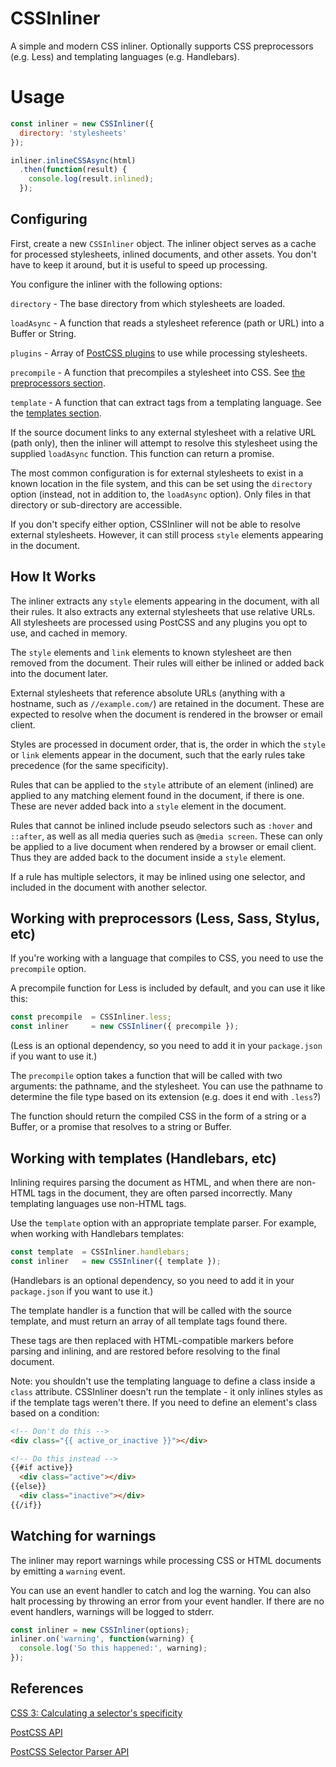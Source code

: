 # CSSInliner

A simple and modern CSS inliner. Optionally supports CSS preprocessors
(e.g. Less) and templating languages (e.g. Handlebars).

# Usage

```js
const inliner = new CSSInliner({
  directory: 'stylesheets'
});

inliner.inlineCSSAsync(html)
  .then(function(result) {
    console.log(result.inlined);
  });
```


## Configuring

First, create a new `CSSInliner` object.  The inliner object serves as a cache
for processed stylesheets, inlined documents, and other assets.  You don't have
to keep it around, but it is useful to speed up processing.

You configure the inliner with the following options:

`directory`  - The base directory from which stylesheets are loaded.

`loadAsync`  - A function that reads a stylesheet reference (path or URL) into a
Buffer or String.

`plugins`    - Array of [PostCSS plugins][postcss-plugins] to use while processing
stylesheets.

`precompile` - A function that precompiles a stylesheet into CSS. See [the
preprocessors section][preprocessors-section].

`template`   - A function that can extract tags from a templating language. See
the [templates section][templates-section].

If the source document links to any external stylesheet with a relative URL
(path only), then the inliner will attempt to resolve this stylesheet using the
supplied `loadAsync` function. This function can return a promise.

The most common configuration is for external stylesheets to exist in a known
location in the file system, and this can be set using the `directory` option
(instead, not in addition to, the `loadAsync` option).  Only files in that
directory or sub-directory are accessible.

If you don't specify either option, CSSInliner will not be able to resolve
external stylesheets.  However, it can still process `style` elements appearing
in the document.


## How It Works

The inliner extracts any `style` elements appearing in the document, with all
their rules.  It also extracts any external stylesheets that use relative URLs.
All stylesheets are processed using PostCSS and any plugins you opt to use, and
cached in memory.

The `style` elements and `link` elements to known stylesheet are then removed
from the document.  Their rules will either be inlined or added back into the
document later.

External stylesheets that reference absolute URLs (anything with a hostname,
such as `//example.com/`) are retained in the document.  These are expected to
resolve when the document is rendered in the browser or email client.

Styles are processed in document order, that is, the order in which the `style`
or `link` elements appear in the document, such that the early rules take
precedence (for the same specificity).

Rules that can be applied to the `style` attribute of an element (inlined) are
applied to any matching element found in the document, if there is one.  These
are never added back into a `style` element in the document.

Rules that cannot be inlined include pseudo selectors such as `:hover` and
`::after`, as well as all media queries such as `@media screen`.  These can only
be applied to a live document when rendered by a browser or email client.
Thus they are added back to the document inside a `style` element.

If a rule has multiple selectors, it may be inlined using one selector, and
included in the document with another selector.


## Working with preprocessors (Less, Sass, Stylus, etc)

If you're working with a language that compiles to CSS, you need to use the
`precompile` option.

A precompile function for Less is included by default, and you can use it like
this:

```js
const precompile  = CSSInliner.less;
const inliner     = new CSSInliner({ precompile });
```

(Less is an optional dependency, so you need to add it in your `package.json` if
you want to use it.)

The `precompile` option takes a function that will be called with two arguments:
the pathname, and the stylesheet.  You can use the pathname to determine the
file type based on its extension (e.g. does it end with `.less`?)

The function should return the compiled CSS in the form of a string or a Buffer,
or a promise that resolves to a string or Buffer.


## Working with templates (Handlebars, etc)

Inlining requires parsing the document as HTML, and when there are non-HTML
tags in the document, they are often parsed incorrectly.  Many templating
languages use non-HTML tags.

Use the `template` option with an appropriate template parser.  For example,
when working with Handlebars templates:

```js
const template  = CSSInliner.handlebars;
const inliner   = new CSSInliner({ template });
```

(Handlebars is an optional dependency, so you need to add it in your
`package.json` if you want to use it.)

The template handler is a function that will be called with the source template,
and must return an array of all template tags found there.

These tags are then replaced with HTML-compatible markers before parsing and
inlining, and are restored before resolving to the final document.

Note: you shouldn't use the templating language to define a class inside a
`class` attribute. CSSInliner doesn't run the template - it only inlines styles
as if the template tags weren't there. If you need to define an element's class
based on a condition:

```html
<!-- Don't do this -->
<div class="{{ active_or_inactive }}"></div>

<!-- Do this instead -->
{{#if active}}
  <div class="active"></div>
{{else}}
  <div class="inactive"></div>
{{/if}}
```


## Watching for warnings

The inliner may report warnings while processing CSS or HTML documents by
emitting a `warning` event.

You can use an event handler to catch and log the warning.  You can also halt
processing by throwing an error from your event handler.  If there are no event
handlers, warnings will be logged to stderr.

```js
const inliner = new CSSInliner(options);
inliner.on('warning', function(warning) {
  console.log('So this happened:', warning);
});
```


## References

[CSS 3: Calculating a selector's specificity](http://www.w3.org/TR/css3-selectors/#specificity)

[PostCSS API](https://github.com/postcss/postcss/blob/master/docs/api.md)

[PostCSS Selector Parser API](https://github.com/postcss/postcss-selector-parser/blob/master/API.md)


[postcss-plugins]:       https://github.com/postcss/postcss#plugins
[preprocessors-section]: #working-with-preprocessors-less-sass-stylus-etc
[templates-section]:     #working-with-templates-handlebars-etc
